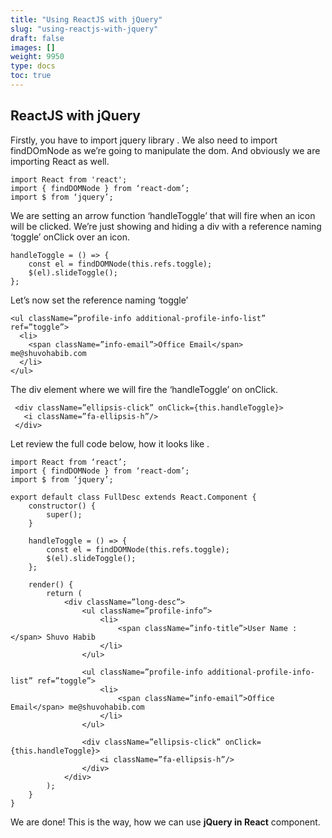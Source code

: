 ```yaml
---
title: "Using ReactJS with jQuery"
slug: "using-reactjs-with-jquery"
draft: false
images: []
weight: 9950
type: docs
toc: true
---
```


## ReactJS with jQuery
Firstly, you have to import jquery library . We also need to import findDOmNode as we’re going to manipulate the dom. And obviously we are importing React as well.

    import React from 'react';
    import { findDOMNode } from ‘react-dom’;
    import $ from ‘jquery’;

We are setting an arrow function ‘handleToggle’ that will fire when an icon will be clicked. We’re just showing and hiding a div with a reference naming ‘toggle’ onClick over an icon. 

    handleToggle = () => {
        const el = findDOMNode(this.refs.toggle);
        $(el).slideToggle();
    };

Let’s now set the reference naming ‘toggle’

    <ul className=”profile-info additional-profile-info-list” ref=”toggle”>
      <li>
        <span className=”info-email”>Office Email</span>   me@shuvohabib.com
      </li>
    </ul>

The div element where we will fire the ‘handleToggle’ on onClick.
   

     <div className=”ellipsis-click” onClick={this.handleToggle}>
       <i className=”fa-ellipsis-h”/>
     </div>

Let review the full code below, how it looks like .

    import React from ‘react’;
    import { findDOMNode } from ‘react-dom’;
    import $ from ‘jquery’;
    
    export default class FullDesc extends React.Component {
        constructor() {
            super();
        }
    
        handleToggle = () => {
            const el = findDOMNode(this.refs.toggle);
            $(el).slideToggle();
        };
    
        render() {
            return (
                <div className=”long-desc”>
                    <ul className=”profile-info”>
                        <li>
                            <span className=”info-title”>User Name : </span> Shuvo Habib
                        </li>
                    </ul>
    
                    <ul className=”profile-info additional-profile-info-list” ref=”toggle”>
                        <li>
                            <span className=”info-email”>Office Email</span> me@shuvohabib.com
                        </li>
                    </ul>
                    
                    <div className=”ellipsis-click” onClick={this.handleToggle}>
                        <i className=”fa-ellipsis-h”/>
                    </div>
                </div>
            );
        }
    }

We are done! This is the way, how we can use **jQuery in React** component.

